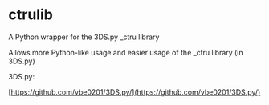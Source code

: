 # ctrulib
A Python wrapper for the 3DS.py _ctru library


Allows more Python-like usage and easier usage of the \_ctru library (in 3DS.py)


3DS.py:

[https://github.com/vbe0201/3DS.py/](https://github.com/vbe0201/3DS.py/)
